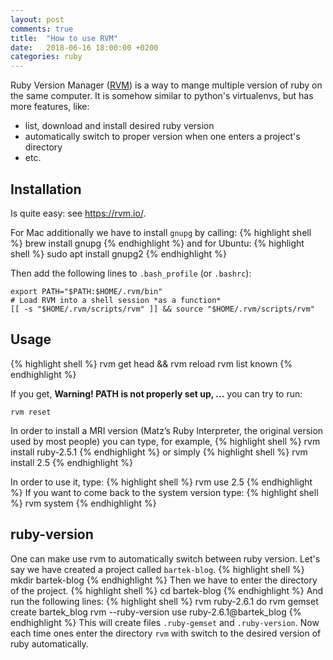 ```yaml
---
layout: post
comments: true
title:  "How to use RVM"
date:   2018-06-16 18:00:00 +0200
categories: ruby
---
```


Ruby Version Manager ([RVM](https://rvm.io/)) is a way to mange multiple version of ruby on the 
same computer. It is somehow similar to python's virtualenvs, but has more features, like:
* list, download and install desired ruby version
* automatically switch to proper version when one enters a project's directory
* etc.

## Installation

Is quite easy: see <https://rvm.io/>. 

For Mac additionally we have to install `gnupg` by calling:
{% highlight shell %}
brew install gnupg
{% endhighlight %}
and for Ubuntu:
{% highlight shell %}
sudo apt install gnupg2
{% endhighlight %}

Then add the following lines to `.bash_profile` (or `.bashrc`):
``` shell
export PATH="$PATH:$HOME/.rvm/bin"
# Load RVM into a shell session *as a function*
[[ -s "$HOME/.rvm/scripts/rvm" ]] && source "$HOME/.rvm/scripts/rvm" 
```

## Usage

{% highlight shell %}
rvm get head && rvm reload
rvm list known
{% endhighlight %}

If you get, __Warning! PATH is not properly set up, ...__ you can try to run:
```shell
rvm reset
```

In order to install a MRI version (Matz’s Ruby Interpreter, 
the original version used by most people) you can type, for example,
{% highlight shell %}
rvm install ruby-2.5.1
{% endhighlight %}
or simply
{% highlight shell %}
rvm install 2.5
{% endhighlight %}

In order to use it, type:
{% highlight shell %}
rvm use 2.5
{% endhighlight %}
If you want to come back to the system version type:
{% highlight shell %}
rvm system
{% endhighlight %}

## ruby-version

One can make use rvm to automatically switch between ruby version. Let's say we have created a 
project called `bartek-blog`. 
{% highlight shell %}
mkdir bartek-blog
{% endhighlight %}
Then we have to enter the directory of the project.
{% highlight shell %}
cd bartek-blog
{% endhighlight %}
And run the following lines:
{% highlight shell %}
rvm  ruby-2.6.1 do rvm gemset create bartek_blog
rvm --ruby-version use  ruby-2.6.1@bartek_blog
{% endhighlight %}
This will create files `.ruby-gemset` and `.ruby-version`. Now each time ones enter the directory 
`rvm` with switch to the desired version of ruby automatically.

